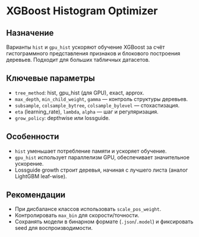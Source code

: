 # XGBoost Histogram Optimizer

## Назначение
Варианты `hist` и `gpu_hist` ускоряют обучение XGBoost за счёт гистограммного представления признаков и блокового построения деревьев. Подходит для больших табличных датасетов.

## Ключевые параметры
- `tree_method`: hist, gpu_hist (для GPU), exact, approx.
- `max_depth`, `min_child_weight`, `gamma` — контроль структуры деревьев.
- `subsample`, `colsample_bytree`, `colsample_bylevel` — стохастизация.
- `eta` (learning_rate), `lambda`, `alpha` — шаг и регуляризация.
- `grow_policy`: depthwise или lossguide.

## Особенности
- `hist` уменьшает потребление памяти и ускоряет обучение.
- `gpu_hist` использует параллелизм GPU, обеспечивает значительное ускорение.
- Lossguide growth строит деревья, начиная с лучшего листа (аналог LightGBM leaf-wise).

## Рекомендации
- При дисбалансе классов использовать `scale_pos_weight`.
- Контролировать `max_bin` для скорости/точности.
- Сохранять модели в бинарном формате (`.json`/`.model`) и фиксировать seed для воспроизводимости.
